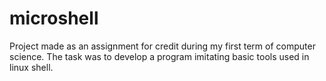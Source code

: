 # microshell
Project made as an assignment for credit during my first term of computer science.
The task was to develop a program imitating basic tools used in linux shell. 
